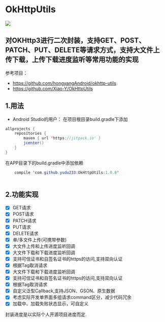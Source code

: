 # OkHttpUtils
[![](https://jitpack.io/v/yudu233/OkHttpUtils.svg)](https://jitpack.io/#yudu233/OkHttpUtils)

## 对OKHttp3进行二次封装，支持GET、POST、PATCH、PUT、DELETE等请求方式，支持大文件上传下载，上传下载进度监听等常用功能的实现

参考项目：
- https://github.com/hongyangAndroid/okhttp-utils
- https://github.com/Xiao-Y/OkHttpUtils

## 1.用法
- Android Studio的用户：
在项目根目录build.gradle下添加

```java
allprojects {
    repositories {
        maven { url 'https://jitpack.io' }
        jcenter()
    }
}

```

在APP目录下的build.gradle中添加依赖

```java
    compile 'com.github.yudu233:OkHttpUtils:1.0.8'
    
```

## 2.功能实现
- [x] GET请求
- [x] POST请求
- [x] PATCH请求
- [x] PUT请求
- [x] DELETE请求
- [x] 单/多文件上传(可携带参数)
- [x] 大文件上传和上传进度监听回调
- [x] 大文件下载和下载进度监听回调
- [x] 支持可信证书和自签名证书的https的访问,支持双向认证
- [x] 根据Tag取消请求
- [x] 大文件下载和下载进度监听回调
- [x] 支持可信证书和自签名证书的https的访问,支持双向认证
- [x] 根据Tag取消请求
- [x] 自定义泛型Callback,支持JSON、GSON、原生数据
- [x] 考虑实际开发单界面多组请求command区分，减少代码冗余
- [x] 加载中、加载失败状态显示，可自定义

封装进度是以实际个人开源项目进度而定.

